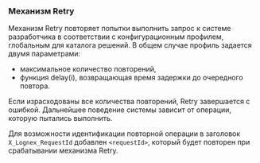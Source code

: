 ### Механизм Retry

Механизм Retry повторяет попытки выполнить запрос к системе разработчика в соответствии с конфигурационным профилем, 
глобальным для каталога решений. В общем случае профиль задается двумя параметрами:

- максимальное количество повторений,
- функция delay(i), возвращающая время задержки до очередного повтора.

Если израсходованы все количества повторений, Retry завершается с ошибкой. Дальнейшее поведение системы зависит от операции, которую пытались выполнить.

Для возможности идентификации повторной операции в заголовок `X_Lognex_RequestId` добавлен `<requestId>`, который будет повторен при срабатывании механизма Retry.
